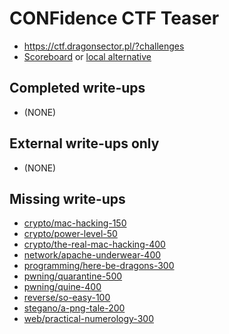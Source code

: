 # CONFidence CTF Teaser

* <https://ctf.dragonsector.pl/?challenges>
* [Scoreboard](https://ctf.dragonsector.pl/?scoreboard) or [local alternative](score.txt)

## Completed write-ups

* (NONE)


## External write-ups only

* (NONE)

## Missing write-ups

* [crypto/mac-hacking-150](crypto/mac-hacing-150)
* [crypto/power-level-50](crypto/power-level-50)
* [crypto/the-real-mac-hacking-400](crypto/the-real-mac-hacing-400)
* [network/apache-underwear-400](network/)
* [programming/here-be-dragons-300](programming/here-be-dragons-300)
* [pwning/quarantine-500](pwning/quarantine-500)
* [pwning/quine-400](pwning/quine-400)
* [reverse/so-easy-100](reverse/so-easy-100)
* [stegano/a-png-tale-200](steagno/a-png-tale-200)
* [web/practical-numerology-300](web/practical-numerology-300)
